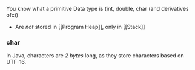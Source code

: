 You know what a primitive Data type is (int, double, char (and derivatives ofc))

- Are _not_ stored in [[Program Heap]], only in [[Stack]]

### char
In Java, characters are _2 bytes_ long, as they store characters based on UTF-16.